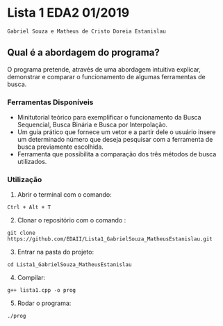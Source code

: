 # Lista 1 EDA2 01/2019
```
Gabriel Souza e Matheus de Cristo Doreia Estanislau
```

##  Qual é a abordagem do programa?
O programa pretende, através de uma abordagem intuitiva explicar, demonstrar e comparar o funcionamento de algumas ferramentas de busca.

### Ferramentas Disponíveis
  - Minitutorial teórico para exemplificar o funcionamento da Busca Sequencial, Busca Binária e Busca por Interpolação.
  - Um guia prático que fornece um vetor e a partir dele o usuário insere um determinado número que deseja pesquisar com a ferramenta de busca previamente escolhida.
  - Ferramenta que possibilita a comparação dos três métodos de busca utilizados.
  
### Utilização

1. Abrir o terminal com o comando: 
```
Ctrl + Alt + T
```
2. Clonar o repositório com o comando : 
```
git clone https://github.com/EDAII/Lista1_GabrielSouza_MatheusEstanislau.git
```
3. Entrar na pasta do projeto:
```
cd Lista1_GabrielSouza_MatheusEstanislau
```
4. Compilar:
```
g++ lista1.cpp -o prog  
```
5. Rodar o programa:
```
./prog
```

